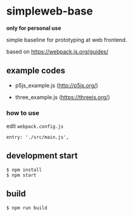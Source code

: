 # simpleweb-base

**only for personal use**

simple baseline for prototyping at web frontend.

based on https://webpack.js.org/guides/


## example codes

- p5js_example.js (http://p5js.org/)

- three_example.js (https://threejs.org/)

### how to use
edit `webpack.config.js`

```
entry: './src/main.js',
```

## development start

```
$ npm install
$ npm start
```

## build

```
$ npm run build
```
